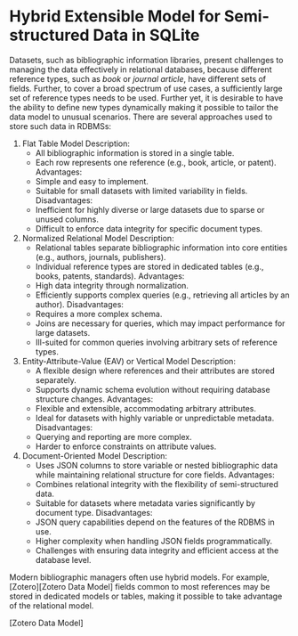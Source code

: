 # Hybrid Extensible Model for Semi-structured Data in SQLite

Datasets, such as bibliographic information libraries, present challenges to managing the data effectively in relational databases, because different reference types, such as *book* or *journal article*, have different sets of fields. Further, to cover a broad spectrum of use cases, a sufficiently large set of reference types needs to be used. Further yet, it is desirable to have the ability to define new types dynamically making it possible to tailor the data model to unusual scenarios. There are several approaches used to store such data in RDBMSs:
1. Flat Table Model
    Description:
    - All bibliographic information is stored in a single table.
    - Each row represents one reference (e.g., book, article, or patent).
    Advantages:
    - Simple and easy to implement.
    - Suitable for small datasets with limited variability in fields.
    Disadvantages:
    - Inefficient for highly diverse or large datasets due to sparse or unused columns.
    - Difficult to enforce data integrity for specific document types.
2. Normalized Relational Model
    Description:
    - Relational tables separate bibliographic information into core entities (e.g., authors, journals, publishers).
    - Individual reference types are stored in dedicated tables (e.g., books, patents, standards).
    Advantages:
    - High data integrity through normalization.
    - Efficiently supports complex queries (e.g., retrieving all articles by an author).
    Disadvantages:
    - Requires a more complex schema.
    - Joins are necessary for queries, which may impact performance for large datasets.
    - Ill-suited for common queries involving arbitrary sets of reference types.
3. Entity-Attribute-Value (EAV) or Vertical Model
    Description:
    - A flexible design where references and their attributes are stored separately.
    - Supports dynamic schema evolution without requiring database structure changes.
    Advantages:
    - Flexible and extensible, accommodating arbitrary attributes.
    - Ideal for datasets with highly variable or unpredictable metadata.
    Disadvantages:
    - Querying and reporting are more complex.
    - Harder to enforce constraints on attribute values.
4. Document-Oriented Model
    Description:
    - Uses JSON columns to store variable or nested bibliographic data while maintaining relational structure for core fields.
    Advantages:
    - Combines relational integrity with the flexibility of semi-structured data.
    - Suitable for datasets where metadata varies significantly by document type.
    Disadvantages:
    - JSON query capabilities depend on the features of the RDBMS in use.
    - Higher complexity when handling JSON fields programmatically.
    - Challenges with ensuring data integrity and efficient access at the database level.

Modern bibliographic managers often use hybrid models. For example, [Zotero][Zotero Data Model] fields common to most references may be stored in dedicated models or tables, making it possible to take advantage of the relational model.

[Zotero Data Model]